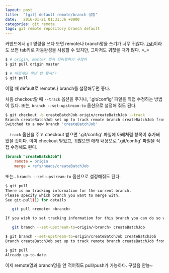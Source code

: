```yaml
---
layout: post
title:  "[git] default remote/branch 설정"
date:   2016-01-21 01:31:36 +0900
categories: git remote
tags: git remote repository branch default
---
```


커맨드에서 git 명령을 쓰다 보면 remote나 branch명을 쓰기가 너무 귀찮다. [zsh](http://ohmyz.sh/)이라도 쓰면 tab키로 자동완성을 사용할 수 있지만, 그마저도 귀찮을 때가 많다. =_=

```bash
$ # origin, master 까지 타이핑하기 구찮아
$ git pull origin master

$ # 이렇게만 하면 안 될까??
$ git pull
```

이럴 때 default로 remote나 branch를 설정해두면 좋다.

처음 checkout할 때 `--track` 옵션을 주거나, '.git/config' 파일을 직접 수정하는 방법이 있다. 또는, `branch --set-upstream-to` 옵션으로 설정해 줘도 된다.

```bash
$ git checkout -b createBatchJob origin/createBatchJob --track
Branch createBatchJob set up to track remote branch createBatchJob from origin.
Switched to a new branch 'createBatchJob'
```

`--track` 옵션을 주고 checkout 받으면 '.git/config' 파일에 아래처럼 항목이 추가돼 있을 것이다. 이미 checkout 받았고, 귀찮으면 애래 내용으로 '.git/config' 파일을 직접 수정해도 된다.

```ini
[branch "createBatchJob"]
    remote = origin
    merge = refs/heads/createBatchJob
```

또는.. `branch --set-upstream-to` 옵션으로 설정해줘도 된다.

```bash
$ git pull
There is no tracking information for the current branch.
Please specify which branch you want to merge with.
See git-pull(1) for details

   git pull <remote> <branch>

If you wish to set tracking information for this branch you can do so with:

   git branch --set-upstream-to=origin/<branch> createBatchJob

$ git branch --set-upstream-to=origin/createBatchJob createBatchJob
Branch createBatchJob set up to track remote branch createBatchJob from origin.

$ git pull
Already up-to-date.
```

이제 remote명과 branch명을 안 적어줘도 pull/push가 가능하다. 구찮음 안뇽~
